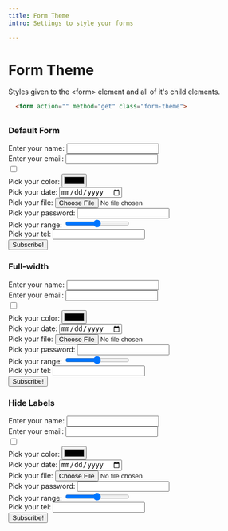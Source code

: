 ```yaml
---
title: Form Theme
intro: Settings to style your forms
  
---
```


# Form Theme

Styles given to the \<form> element and all of it's child elements. 

```html
  <form action="" method="get" class="form-theme">
```

## 

### Default Form

<form action="" method="get" class="form-theme">
  <div class="form-example">
    <label for="name">Enter your name: </label>
    <input type="text" name="name" id="name" required />
  </div>
  <div class="form-example">
    <label for="email">Enter your email: </label>
    <input type="email" name="email" id="email" required />
  </div>
  <div class="form-example">
    <input type="checkbox" value="checkbox" />
  </div>
  <div class="form-example">
    <label for="name">Pick your color:</label>
    <input type="color" name="color" value="color" />
  </div>
  <div class="form-example">
    <label for="date">Pick your date:</label>
    <input name="date" type="date"  />
  </div>
  <div class="form-example">
    <label for="file">Pick your file:</label>
    <input name="file" type="file"  />
  </div>
  <div class="form-example">
    <label for="password">Pick your password:</label>
    <input name="password" type="password"  />
  </div>
  <div class="form-example">
    <label for="range">Pick your range:</label>
    <input name="range" type="range"  />
  </div>
  <div class="form-example">
    <label for="tel">Pick your tel:</label>
    <input name="tel" type="tel"  />
  </div>
  <div class="form-example">
    <input type="submit" value="Subscribe!" />
  </div>
</form>

<div class="rule"></div>

### Full-width

<form action="" method="get" class="form-theme form-theme--full-width">
  <div class="form-example">
    <label for="name">Enter your name: </label>
    <input type="text" name="name" id="name" required />
  </div>
  <div class="form-example">
    <label for="email">Enter your email: </label>
    <input type="email" name="email" id="email" required />
  </div>
  <div class="form-example">
    <input type="checkbox" value="checkbox" />
  </div>
  <div class="form-example">
    <label for="name">Pick your color:</label>
    <input type="color" name="color" value="color" />
  </div>
  <div class="form-example">
    <label for="date">Pick your date:</label>
    <input name="date" type="date"  />
  </div>
  <div class="form-example">
    <label for="file">Pick your file:</label>
    <input name="file" type="file"  />
  </div>
  <div class="form-example">
    <label for="password">Pick your password:</label>
    <input name="password" type="password"  />
  </div>
  <div class="form-example">
    <label for="range">Pick your range:</label>
    <input name="range" type="range"  />
  </div>
  <div class="form-example">
    <label for="tel">Pick your tel:</label>
    <input name="tel" type="tel"  />
  </div>
  <div class="form-example">
    <input type="submit" value="Subscribe!" />
  </div>
</form>

<div class="rule"></div>

### Hide Labels

<form action="" method="get" class="form-theme form-theme--hide-labels">
  <div class="form-example">
    <label for="name">Enter your name: </label>
    <input type="text" name="name" id="name" required />
  </div>
  <div class="form-example">
    <label for="email">Enter your email: </label>
    <input type="email" name="email" id="email" required />
  </div>
  <div class="form-example">
    <input type="checkbox" value="checkbox" />
  </div>
  <div class="form-example">
    <label for="name">Pick your color:</label>
    <input type="color" name="color" value="color" />
  </div>
  <div class="form-example">
    <label for="date">Pick your date:</label>
    <input name="date" type="date"  />
  </div>
  <div class="form-example">
    <label for="file">Pick your file:</label>
    <input name="file" type="file"  />
  </div>
  <div class="form-example">
    <label for="password">Pick your password:</label>
    <input name="password" type="password"  />
  </div>
  <div class="form-example">
    <label for="range">Pick your range:</label>
    <input name="range" type="range"  />
  </div>
  <div class="form-example">
    <label for="tel">Pick your tel:</label>
    <input name="tel" type="tel"  />
  </div>
  <div class="form-example">
    <input type="submit" value="Subscribe!" />
  </div>
</form>

